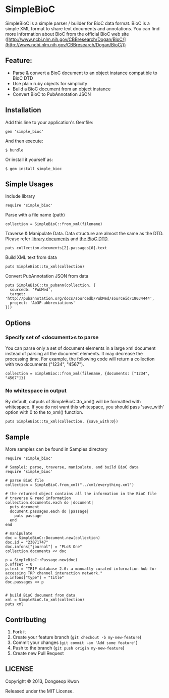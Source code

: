 # SimpleBioC

SimpleBioC is a simple parser / builder for BioC data format. BioC is a simple XML format to share text documents and annotations. You can find more information about BioC from the official BioC web site ([http://www.ncbi.nlm.nih.gov/CBBresearch/Dogan/BioC/](http://www.ncbi.nlm.nih.gov/CBBresearch/Dogan/BioC/))

## Feature:

 * Parse & convert a BioC document to an object instance compatible to BioC DTD
 * Use plain ruby objects for simplicity
 * Build a BioC document from an object instance
 * Convert BioC to PubAnnotation JSON
 

## Installation

Add this line to your application's Gemfile:

    gem 'simple_bioc'

And then execute:

    $ bundle

Or install it yourself as:

    $ gem install simple_bioc


## Simple Usages

Include library

    require 'simple_bioc'
  
  
Parse with a file name (path)

    collection = SimpleBioC::from_xml(filename)
  
Traverse & Manipulate Data. Data structure are almost the same as the DTD. Please refer [library documents](http://rubydoc.info/gems/simple_bioc/0.0.2/frames) and [the BioC DTD](http://www.ncbi.nlm.nih.gov/CBBresearch/Dogan/BioC/BioCDTD.html).

    puts collection.documents[2].passages[0].text
  
Build XML text from data

    puts SimpleBioC::to_xml(collection)

Convert PubAnnotation JSON from data

    puts SimpleBioC::to_pubann(collection, {
      sourcedb: 'PubMed', 
      target: 'http://pubannotation.org/docs/sourcedb/PubMed/sourceid/18034444', 
      project: 'Ab3P-abbreviations'
    }))

## Options

### Specify set of &lt;document&gt;s to parse

You can parse only a set of document elements in a large xml document instead of parsing all the document elements. It may decrease the processing time. For example, the following code will return a collection with two documents ("1234", "4567").
    
    collection = SimpleBioc::from_xml(filename, {documents: ["1234", "4567"]})

### No whitespace in output

By default, outputs of SimpleBioC::to_xml() will be formatted with whitespace. If you do not want this whitespace, you should pass 'save_with' option with 0 to the to_xml() function.

    puts SimpleBioC::to_xml(collection, {save_with:0})


## Sample

More samples can be found in Samples directory

    require 'simple_bioc'

    # Sample1: parse, traverse, manipulate, and build BioC data
    require 'simple_bioc'
    
    # parse BioC file
    collection = SimpleBioC.from_xml("../xml/everything.xml")
    
    # the returned object contains all the information in the BioC file
    # traverse & read information
    collection.documents.each do |document|
      puts document
      document.passages.each do |passage|
        puts passage
      end
    end
    
    # manipulate 
    doc = SimpleBioC::Document.new(collection)
    doc.id = "23071747"
    doc.infons["journal"] = "PLoS One"
    collection.documents << doc
    
    p = SimpleBioC::Passage.new(doc)
    p.offset = 0
    p.text = "TRIP database 2.0: a manually curated information hub for accessing TRP channel interaction network."
    p.infons["type"] = "title"
    doc.passages << p
    
    
    # build BioC document from data
    xml = SimpleBioC.to_xml(collection)
    puts xml


## Contributing

1. Fork it
2. Create your feature branch (`git checkout -b my-new-feature`)
3. Commit your changes (`git commit -am 'Add some feature'`)
4. Push to the branch (`git push origin my-new-feature`)
5. Create new Pull Request


## LICENSE

Copyright © 2013, Dongseop Kwon

Released under the MIT License.
